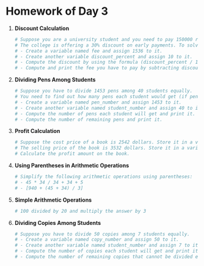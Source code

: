 # Homework of Day 3

1. **Discount Calculation**
    ```python
    # Suppose you are a university student and you need to pay 150000 rs as your tuition fee.
    # The college is offering a 30% discount on early payments. To solve this problem:
    # - Create a variable named fee and assign 1536 to it.
    # - Create another variable discount_percent and assign 10 to it.
    # - Compute the discount by using the formula (discount_percent / 100) * fee and assign it to the discount variable.
    # - Compute and print the fee you have to pay by subtracting discount from fee.
    ```

2. **Dividing Pens Among Students**
    ```python
    # Suppose you have to divide 1453 pens among 40 students equally.
    # You need to find out how many pens each student would get (if pens must be divided equally), and the number of remaining pens that cannot be divided.
    # - Create a variable named pen_number and assign 1453 to it.
    # - Create another variable named student_number and assign 40 to it.
    # - Compute the number of pens each student will get and print it.
    # - Compute the number of remaining pens and print it.
    ```

3. **Profit Calculation**
    ```python
    # Suppose the cost price of a book is 2542 dollars. Store it in a variable named cost_price.
    # The selling price of the book is 3532 dollars. Store it in a variable named selling_price.
    # Calculate the profit amount on the book.
    ```

4. **Using Parentheses in Arithmetic Operations**
    ```python
    # Simplify the following arithmetic operations using parentheses:
    # - 45 * 34 / 34 + 34 + 5
    # - [940 + (45 + 34) / 3]
    ```

5. **Simple Arithmetic Operations**
    ```python
    # 100 divided by 20 and multiply the answer by 3
    ```
6. **Dividing Copies Among Students**
    ```python
    # Suppose you have to divide 50 copies among 7 students equally.
    # - Create a variable named copy_number and assign 50 to it.
    # - Create another variable named student_number and assign 7 to it.
    # - Compute the number of copies each student will get and print it.
    # - Compute the number of remaining copies that cannot be divided equally and print it.
    ```

